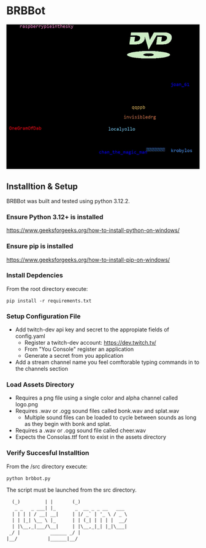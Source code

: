 # BRBBot

![demo](docs/demo.gif)

## Installtion & Setup
BRBBot was built and tested using python 3.12.2.

### Ensure Python 3.12+ is installed
https://www.geeksforgeeks.org/how-to-install-python-on-windows/

### Ensure pip is installed
https://www.geeksforgeeks.org/how-to-install-pip-on-windows/

### Install Depdencies
From the root directory execute:

```
pip install -r requirements.txt
```

### Setup Configuration File
- Add twitch-dev api key and secret to the appropiate fields of config.yaml
    + Register a twitch-dev account: https://dev.twitch.tv/
    + From "You Console" register an application
    + Generate a secret from you application
- Add a stream channel name you feel comftorable typing commands in to the channels section

### Load Assets Directory
- Requires a png file using a single color and alpha channel called logo.png
- Requires .wav or .ogg sound files called bonk.wav and splat.wav
    + Multiple sound files can be loaded to cycle between sounds as long as they begin with bonk and splat.
- Requires a .wav or .ogg sound file called cheer.wav
- Expects the Consolas.ttf font to exist in the assets directory

### Verify Succesful Installtion
From the /src directory execute:

```
python brbbot.py
```

The script must be launched from the src directory.



      (_)         | |       (_)                 
       _ _   _ ___| |_       _  __ _ _ __   ___ 
      | | | | / __| __|     | |/ _` | '_ \ / _ \
      | | |_| \__ \ |_      | | (_| | | | |  __/
      | |\__,_|___/\__|     | |\__,_|_| |_|\___|
     _/ |           ______ _/ |                 
    |__/           |______|__/
